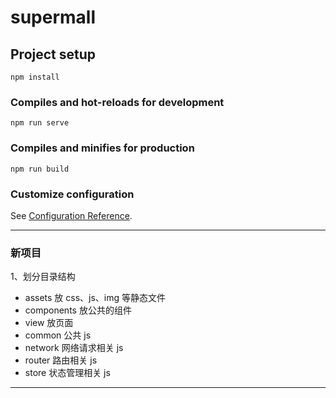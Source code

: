 # supermall

## Project setup

```
npm install
```

### Compiles and hot-reloads for development

```
npm run serve
```

### Compiles and minifies for production

```
npm run build
```

### Customize configuration

See [Configuration Reference](https://cli.vuejs.org/config/).

---

### 新项目

1、划分目录结构

- assets 放 css、js、img 等静态文件
- components 放公共的组件
- view 放页面
- common 公共 js
- network 网络请求相关 js
- router 路由相关 js
- store 状态管理相关 js

---
